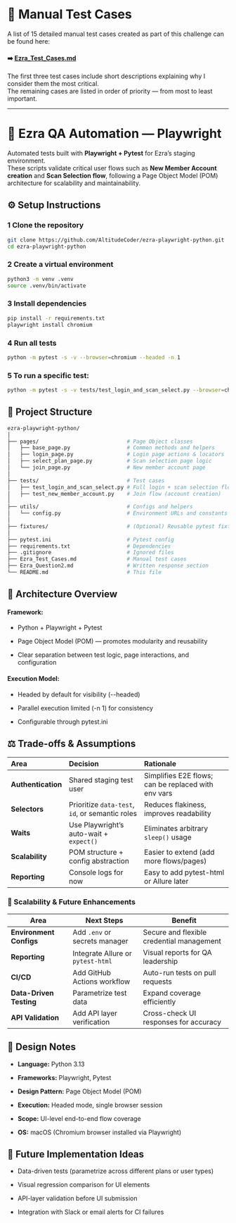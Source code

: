 # 🧾 Manual Test Cases

A list of 15 detailed manual test cases created as part of this challenge can be found here:

#### ➡️ [Ezra_Test_Cases.md](./Ezra_Test_Cases.md)

The first three test cases include short descriptions explaining why I consider them the most critical.  
The remaining cases are listed in order of priority — from most to least important.

---

# 🧪 Ezra QA Automation — Playwright

Automated tests built with **Playwright + Pytest** for Ezra’s staging environment.  
These scripts validate critical user flows such as **New Member Account creation** and **Scan Selection flow**, following a Page Object Model (POM) architecture for scalability and maintainability.


## ⚙️ Setup Instructions

### 1 Clone the repository
```bash
git clone https://github.com/AltitudeCoder/ezra-playwright-python.git
cd ezra-playwright-python
```

### 2 Create a virtual environment
```bash
python3 -m venv .venv
source .venv/bin/activate
```
### 3 Install dependencies
```bash
pip install -r requirements.txt
playwright install chromium
```

### 4 Run all tests
```bash
python -m pytest -s -v --browser=chromium --headed -n 1
```

### 5 To run a specific test:
```bash
python -m pytest -s -v tests/test_login_and_scan_select.py --browser=chromium --headed
```

## 📁 Project Structure
```bash
ezra-playwright-python/
│
├── pages/                            # Page Object classes
│   ├── base_page.py                  # Common methods and helpers
│   ├── login_page.py                 # Login page actions & locators
│   ├── select_plan_page.py           # Scan selection page logic
│   └── join_page.py                  # New member account page
│
├── tests/                            # Test cases
│   ├── test_login_and_scan_select.py # Full login + scan selection flow
│   ├── test_new_member_account.py    # Join flow (account creation)
│
├── utils/                            # Configs and helpers
│   └── config.py                     # Environment URLs and constants
│
├── fixtures/                         # (Optional) Reusable pytest fixtures
│
├── pytest.ini                        # Pytest config
├── requirements.txt                  # Dependencies
├── .gitignore                        # Ignored files
├── Ezra_Test_Cases.md                # Manual test cases
├── Ezra_Question2.md                 # Written response section
└── README.md                         # This file

```

## 🧱 Architecture Overview

#### Framework:

* Python + Playwright + Pytest

* Page Object Model (POM) — promotes modularity and reusability

- Clear separation between test logic, page interactions, and configuration

#### Execution Model:

* Headed by default for visibility (--headed)

* Parallel execution limited (-n 1) for consistency

* Configurable through pytest.ini

## ⚖️ Trade-offs & Assumptions

| Area               | Decision                                        | Rationale                                           |
| :------------------ | :--------------------------------------------- | :-------------------------------------------------- |
| **Authentication** | Shared staging test user                        | Simplifies E2E flows; can be replaced with env vars |
| **Selectors**      | Prioritize `data-test`, `id`, or semantic roles | Reduces flakiness, improves readability             |
| **Waits**          | Use Playwright’s auto-wait + `expect()`         | Eliminates arbitrary `sleep()` usage                |
| **Scalability**    | POM structure + config abstraction              | Easier to extend (add more flows/pages)             |
| **Reporting**      | Console logs for now                            | Easy to add pytest-html or Allure later             |


### 🚀 Scalability & Future Enhancements

| Area                    | Next Steps                        | Benefit                                   |
| ----------------------- | --------------------------------- | ----------------------------------------- |
| **Environment Configs** | Add `.env` or secrets manager     | Secure and flexible credential management |
| **Reporting**           | Integrate Allure or `pytest-html` | Visual reports for QA leadership          |
| **CI/CD**               | Add GitHub Actions workflow       | Auto-run tests on pull requests           |
| **Data-Driven Testing** | Parametrize test data             | Expand coverage efficiently               |
| **API Validation**      | Add API layer verification        | Cross-check UI responses for accuracy     |



## 🧱 Design Notes

* **Language:** Python 3.13

* **Frameworks:** Playwright, Pytest
  
- **Design Pattern:** Page Object Model (POM)
  
- **Execution:** Headed mode, single browser session
  
+ **Scope:** UI-level end-to-end flow coverage
  
+ **OS:** macOS (Chromium browser installed via Playwright)

## 🧩 Future Implementation Ideas

* Data-driven tests (parametrize across different plans or user types)

* Visual regression comparison for UI elements

- API-layer validation before UI submission

- Integration with Slack or email alerts for CI failures


